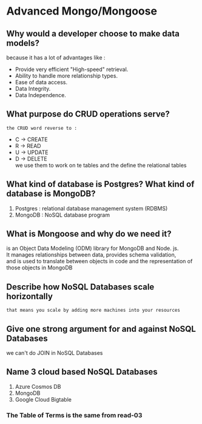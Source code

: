 # Advanced Mongo/Mongoose

## Why would a developer choose to make data models?  
  because it has a lot of advantages like :  
  - Provide very efficient "High-speed" retrieval.  
  - Ability to handle more relationship types.  
  - Ease of data access.  
  - Data Integrity.  
  - Data Independence.  


## What purpose do CRUD operations serve?  
    the CRUD word reverse to :    
  - C -> CREATE  
  - R -> READ  
  - U -> UPDATE  
  - D -> DELETE  
  we use them to work on te tables and the define the relational tables 


## What kind of database is Postgres? What kind of database is MongoDB?  
  1. Postgres : relational database management system (RDBMS)  
  2. MongoDB : NoSQL database program  


## What is Mongoose and why do we need it?  
is an Object Data Modeling (ODM) library for MongoDB and Node. js.    
It manages relationships between data, provides schema validation,  
and is used to translate between objects in code and the representation of those objects in MongoDB 
  
## Describe how NoSQL Databases scale horizontally  
    that means you scale by adding more machines into your resources


## Give one strong argument for and against NoSQL Databases  
  we can't do JOIN in  NoSQL Databases 


## Name 3 cloud based NoSQL Databases
   1. Azure Cosmos DB
   2. MongoDB
   3. Google Cloud Bigtable
  

### The Table of Terms is the same from read-03